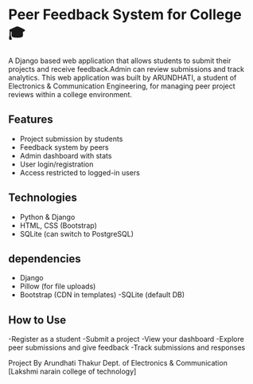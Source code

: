 # Peer Feedback System for College 🎓
A Django based web application that allows students to submit their projects and receive feedback.Admin can review submissions and track analytics.
This web application was built by ARUNDHATI, a student of Electronics & Communication Engineering, for managing peer project reviews within a college environment.

## Features
- Project submission by students
- Feedback system by peers
- Admin dashboard with stats
- User login/registration
- Access restricted to logged-in users
## Technologies
- Python & Django
- HTML, CSS (Bootstrap)
- SQLite (can switch to PostgreSQL)

 ## dependencies  
 - Django
 - Pillow (for file uploads)
 - Bootstrap (CDN in templates)
 -SQLite (default DB)

 ## How to Use
-Register as a student
-Submit a project
-View your dashboard
-Explore peer submissions and give feedback
-Track submissions and responses

Project By
Arundhati Thakur
Dept. of Electronics & Communication
[Lakshmi narain college of technology]
